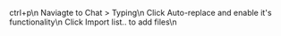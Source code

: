 ctrl+p\n
Naviagte to Chat > Typing\n
Click Auto-replace and enable it's functionality\n
Click Import list.. to add files\n
